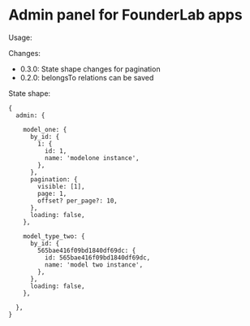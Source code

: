 # Admin panel for FounderLab apps

Usage: 
    

Changes: 

- 0.3.0: State shape changes for pagination
- 0.2.0: belongsTo relations can be saved
 
    
State shape:

    {
      admin: {

        model_one: {
          by_id: {
            1: {
              id: 1,
              name: 'modelone instance',
            },
          },
          pagination: {
            visible: [1],
            page: 1,
            offset? per_page?: 10,
          },
          loading: false,
        },

        model_type_two: {
          by_id: {
            565bae416f09bd1840df69dc: {
              id: 565bae416f09bd1840df69dc,
              name: 'model two instance',
            },
          },
          loading: false,
        },

      },
    }
